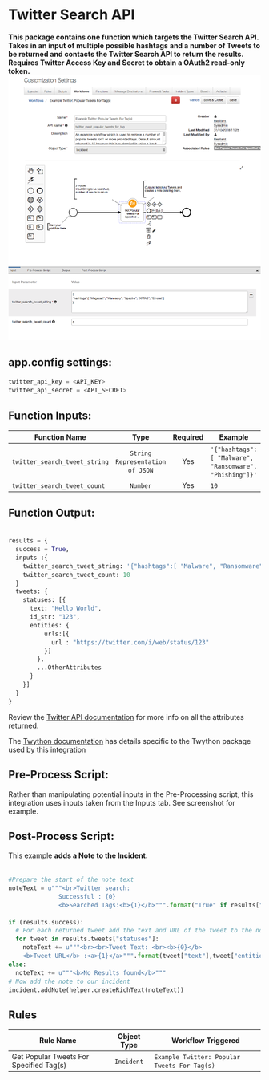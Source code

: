 # Twitter Search API

**This package contains one function which targets the Twitter Search API. Takes in an input of multiple possible hashtags and a number of Tweets to be returned and contacts the Twitter Search API to return the results. Requires Twitter Access Key and Secret to obtain a OAuth2 read-only token.**
 ![screenshot](./screenshots/1.png)


## app.config settings:
```python
twitter_api_key = <API_KEY>
twitter_api_secret = <API_SECRET>
```

## Function Inputs:
| Function Name | Type | Required | Example |
| ------------- | :--: | :-------:| ------- |
| `twitter_search_tweet_string` | `String Representation of JSON` | Yes | `'{"hashtags":[ "Malware", "Ransomware", "Phishing"]}'` |
| `twitter_search_tweet_count` | `Number` | Yes | `10` |


## Function Output:
```python

results = {
  success = True,
  inputs :{
    twitter_search_tweet_string: '{"hashtags":[ "Malware", "Ransomware", "Phishing"]}',
    twitter_search_tweet_count: 10
  }
  tweets: {
    statuses: [{
      text: "Hello World",
      id_str: "123",
      entities: {
          urls:[{
            url : "https://twitter.com/i/web/status/123"
          }]
        },
        ...OtherAttributes
      }
    }]
  }
}

```


Review the [Twitter API documentation](https://developer.twitter.com/en/docs/tweets/search/api-reference/get-search-tweets.html) for more info on all the attributes returned.

The [Twython documentation](https://twython.readthedocs.io/en/latest/) has details specific to the Twython package used by this integration



## Pre-Process Script:
Rather than manipulating potential inputs in the Pre-Processing script, this integration uses inputs taken from the Inputs tab. See screenshot for example.


## Post-Process Script:
This example **adds a Note to the Incident.**
```python

#Prepare the start of the note text
noteText = u"""<br>Twitter search:
              Successful : {0}
              <b>Searched Tags:<b>{1}</b>""".format("True" if results["success"] is True else False, results["inputs"]["twitter_search_tweet_string"])

if (results.success):
  # For each returned tweet add the text and URL of the tweet to the noteText
  for tweet in results.tweets["statuses"]:
    noteText += u"""<br><br>Tweet Text: <br><b>{0}</b>
    <b>Tweet URL</b> :<a>{1}</a>""".format(tweet["text"],tweet["entities"]["urls"][0]["url"])
else:
  noteText += u"""<b>No Results found</b>"""
# Now add the note to our incident
incident.addNote(helper.createRichText(noteText))
```

## Rules
| Rule Name | Object Type | Workflow Triggered |
| --------- | :---------: | ------------------ |
| Get Popular Tweets For Specified Tag(s) | `Incident` | `Example Twitter: Popular Tweets For Tag(s)` |
